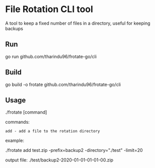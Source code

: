 # File Rotation CLI tool

A tool to keep a fixed number of files in a directory, useful for keeping backups

## Run
go run github.com/tharindu96/frotate-go/cli

## Build
go build -o frotate github.com/tharindu96/frotate-go/cli

## Usage
./frotate [command]

commands:

    add - add a file to the rotation directory

example:

./frotate add test.zip -prefix=backup2 -directory="./test" -limit=20

output file: ./test/backup2-2020-01-01-01-01-00.zip